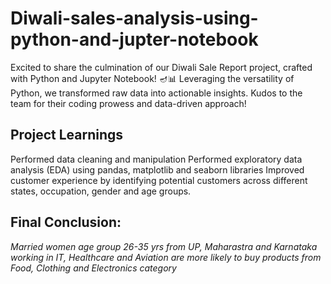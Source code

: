# Diwali-sales-analysis-using-python-and-jupter-notebook
Excited to share the culmination of our Diwali Sale Report project, crafted with Python and Jupyter Notebook! 🪔📊 Leveraging the versatility of Python, we transformed raw data into actionable insights. Kudos to the team for their coding prowess and data-driven approach!

## Project Learnings

Performed data cleaning and manipulation
Performed exploratory data analysis (EDA) using pandas, matplotlib and seaborn libraries
Improved customer experience by identifying potential customers across different states, occupation, gender and age groups.

## Final Conclusion:
*Married women age group 26-35 yrs from UP,  Maharastra and Karnataka working in IT, Healthcare and Aviation are more likely to buy products from Food, Clothing and Electronics category*
